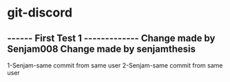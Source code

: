 # git-discord
------ First Test 1 -------------
Change made by Senjam008
Change made by senjamthesis
-----------------------------

1-Senjam-same commit from same user
2-Senjam-same commit from same user
